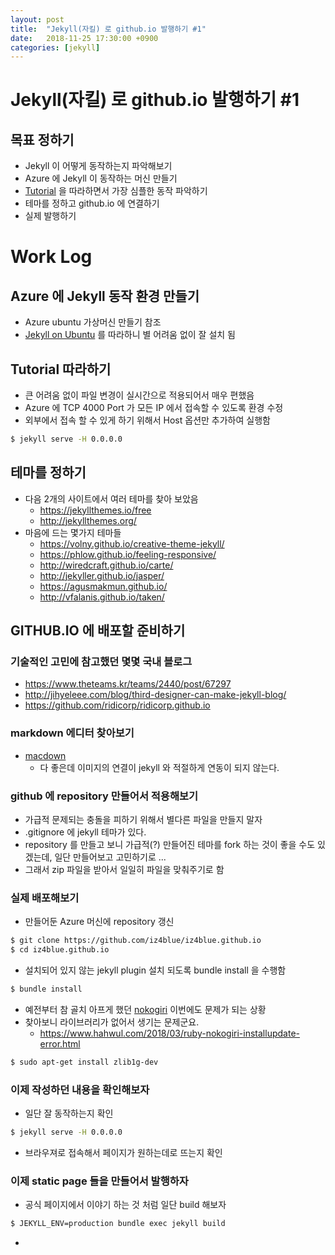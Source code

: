 ```yaml
---
layout: post
title:  "Jekyll(자킬) 로 github.io 발행하기 #1"
date:   2018-11-25 17:30:00 +0900
categories: [jekyll]
---
```

# Jekyll(자킬) 로 github.io 발행하기 #1

## 목표 정하기
- Jekyll 이 어떻게 동작하는지 파악해보기
- Azure 에 Jekyll 이 동작하는 머신 만들기
- [Tutorial](https://jekyllrb.com/docs/step-by-step/01-setup/) 을 따라하면서 가장 심플한 동작 파악하기
- 테마를 정하고 github.io 에 연결하기
- 실제 발행하기

# Work Log

## Azure 에 Jekyll 동작 환경 만들기
- Azure ubuntu 가상머신 만들기 참조
- [Jekyll on Ubuntu](https://jekyllrb.com/docs/installation/ubuntu/) 를 따라하니 별 어려움 없이 잘 설치 됨

## Tutorial 따라하기
- 큰 어려움 없이 파일 변경이 실시간으로 적용되어서 매우 편했음
- Azure 에 TCP 4000 Port 가 모든 IP 에서 접속할 수 있도록 환경 수정
- 외부에서 접속 할 수 있게 하기 위해서 Host 옵션만 추가하여 실행함

```bash
$ jekyll serve -H 0.0.0.0
```

## 테마를 정하기
- 다음 2개의 사이트에서 여러 테마를 찾아 보았음
  - https://jekyllthemes.io/free
  - http://jekyllthemes.org/
- 마음에 드는 몇가지 테마들
  - https://volny.github.io/creative-theme-jekyll/
  - https://phlow.github.io/feeling-responsive/
  - http://wiredcraft.github.io/carte/
  - http://jekyller.github.io/jasper/
  - https://agusmakmun.github.io/
  - http://vfalanis.github.io/taken/

## GITHUB.IO 에 배포할 준비하기
### 기술적인 고민에 참고했던 몇몇 국내 블로그
- https://www.theteams.kr/teams/2440/post/67297
- http://jihyeleee.com/blog/third-designer-can-make-jekyll-blog/
- https://github.com/ridicorp/ridicorp.github.io

### markdown 에디터 찾아보기
- [macdown](https://macdown.uranusjr.com/)
  - 다 좋은데 이미지의 연결이 jekyll 와 적절하게 연동이 되지 않는다.

### github 에 repository 만들어서 적용해보기
- 가급적 문제되는 충돌을 피하기 위해서 별다른 파일을 만들지 말자
- .gitignore 에 jekyll 테마가 있다.
- repository 를 만들고 보니 가급적(?) 만들어진 테마를 fork 하는 것이 좋을 수도 있겠는데, 일단 만들어보고 고민하기로 ...
- 그래서 zip 파일을 받아서 일일히 파일을 맞춰주기로 함

### 실제 배포해보기
- 만들어둔 Azure 머신에 repository 갱신
```bash
$ git clone https://github.com/iz4blue/iz4blue.github.io
$ cd iz4blue.github.io
```
- 설치되어 있지 않는 jekyll plugin 설치 되도록 bundle install 을 수행함
```bash
$ bundle install
```
- 예전부터 참 골치 아프게 했던 [nokogiri](https://www.nokogiri.org/) 이번에도 문제가 되는 상황
- 찾아보니 라이브러리가 없어서 생기는 문제군요.
  - https://www.hahwul.com/2018/03/ruby-nokogiri-installupdate-error.html
```bash
$ sudo apt-get install zlib1g-dev
```

### 이제 작성하던 내용을 확인해보자
- 일단 잘 동작하는지 확인
```bash
$ jekyll serve -H 0.0.0.0
```
- 브라우져로 접속해서 페이지가 원하는데로 뜨는지 확인

### 이제 static page 들을 만들어서 발행하자
- 공식 페이지에서 이야기 하는 것 처럼 일단 build 해보자
```bash
$ JEKYLL_ENV=production bundle exec jekyll build
```
- 